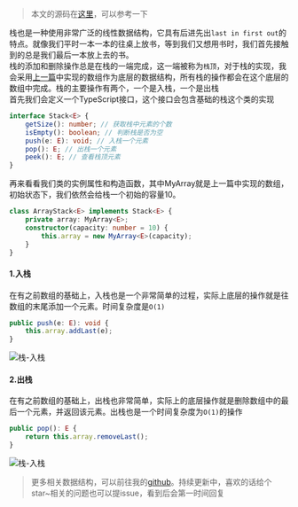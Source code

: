 > 本文的源码在[这里](https://github.com/GuoLizhi/algorithm/blob/master/data-structure/01_Stack.ts)，可以参考一下

栈也是一种使用非常广泛的线性数据结构，它具有后进先出`last in first out`的特点。就像我们平时一本一本的往桌上放书，等到我们又想用书时，我们首先接触到的总是我们最后一本放上去的书。       
栈的添加和删除操作总是在栈的一端完成，这一端被称为`栈顶`，对于栈的实现，我会采用[上一篇](https://github.com/GuoLizhi/algorithm/blob/master/data-structure/00_Array.ts)中实现的数组作为底层的数据结构，所有栈的操作都会在这个底层的数组中完成。栈的主要操作有两个，一个是入栈，一个是出栈        
首先我们会定义一个TypeScript接口，这个接口会包含基础的栈这个类的实现

```ts
interface Stack<E> {
    getSize(): number; // 获取栈中元素的个数
    isEmpty(): boolean; // 判断栈是否为空
    push(e: E): void; // 入栈一个元素
    pop(): E; // 出栈一个元素
    peek(): E; // 查看栈顶元素
}
```

再来看看我们类的实例属性和构造函数，其中MyArray就是上一篇中实现的数组，初始状态下，我们依然会给栈一个初始的容量10。

```ts
class ArrayStack<E> implements Stack<E> {
    private array: MyArray<E>;
    constructor(capacity: number = 10) {
        this.array = new MyArray<E>(capacity);
    }
}
```

#### 1.入栈
在有之前数组的基础上，入栈也是一个非常简单的过程，实际上底层的操作就是往数组的末尾添加一个元素。时间复杂度是`O(1)`

```ts
public push(e: E): void {
    this.array.addLast(e);
}
```

![栈-入栈](http://www.lznism.com/image/栈-入栈.png)

#### 2.出栈
在有之前数组的基础上，出栈也非常简单，实际上的底层操作就是删除数组中的最后一个元素，并返回该元素。出栈也是一个时间复杂度为`O(1)`的操作

```ts
public pop(): E {
    return this.array.removeLast();
}
```

![栈-入栈](http://www.lznism.com/image/栈-出栈.png)

> 更多相关数据结构，可以前往我的[github](https://github.com/GuoLizhi/algorithm)。持续更新中，喜欢的话给个star~相关的问题也可以提issue，看到后会第一时间回复


